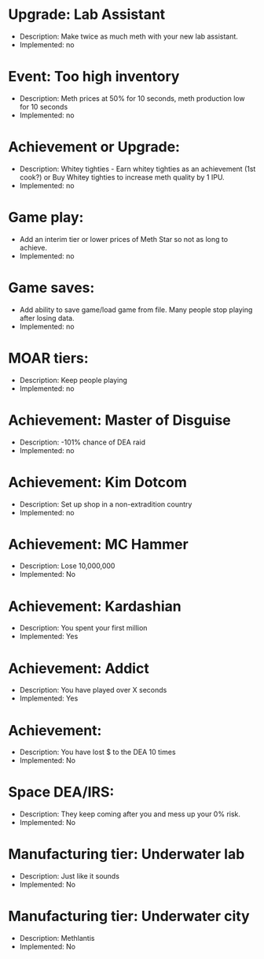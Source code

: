 
# Upgrade: Lab Assistant
* Description: Make twice as much meth with your new lab assistant. 
* Implemented: no

# Event: Too high inventory
* Description: Meth prices at 50% for 10 seconds, meth production low for 10 seconds
* Implemented: no

# Achievement or Upgrade:
* Description: Whitey tighties - Earn whitey tighties as an achievement (1st cook?) or Buy Whitey tighties to increase meth quality by 1 IPU.
* Implemented: no

# Game play:
* Add an interim tier or lower prices of Meth Star so not as long to achieve. 
* Implemented: no

# Game saves:
* Add ability to save game/load game from file.  Many people stop playing after losing data. 
* Implemented: no

# MOAR tiers:
* Description: Keep people playing
* Implemented: no

# Achievement: Master of Disguise 
* Description: -101% chance of DEA raid 
* Implemented: no

# Achievement: Kim Dotcom
* Description: Set up shop in a non-extradition country
* Implemented: no

# Achievement: MC Hammer
* Description: Lose 10,000,000
* Implemented: No

# Achievement: Kardashian
* Description: You spent your first million
* Implemented: Yes

# Achievement: Addict
* Description: You have played over X seconds
* Implemented: Yes

# Achievement: 
* Description: You have lost $ to the DEA 10 times
* Implemented: No

# Space DEA/IRS:
* Description: They keep coming after you and mess up your 0% risk.
* Implemented: No

# Manufacturing tier: Underwater lab
* Description:  Just like it sounds
* Implemented: No

# Manufacturing tier: Underwater city
* Description: Methlantis
* Implemented: No




